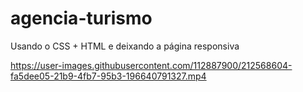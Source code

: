 # agencia-turismo
Usando o CSS + HTML e deixando a página responsiva 

https://user-images.githubusercontent.com/112887900/212568604-fa5dee05-21b9-4fb7-95b3-196640791327.mp4
